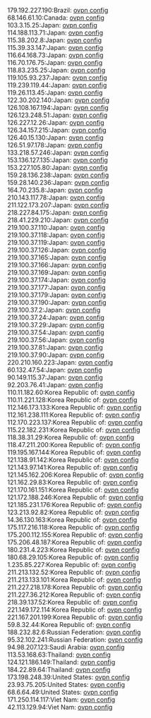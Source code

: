 179.192.227.190:Brazil: [ovpn config](vpn/179_192_227_190.ovpn)  
68.146.61.10:Canada: [ovpn config](vpn/68_146_61_10.ovpn)  
103.3.15.25:Japan: [ovpn config](vpn/103_3_15_25.ovpn)  
114.188.113.71:Japan: [ovpn config](vpn/114_188_113_71.ovpn)  
115.38.202.8:Japan: [ovpn config](vpn/115_38_202_8.ovpn)  
115.39.33.147:Japan: [ovpn config](vpn/115_39_33_147.ovpn)  
116.64.168.73:Japan: [ovpn config](vpn/116_64_168_73.ovpn)  
116.70.176.75:Japan: [ovpn config](vpn/116_70_176_75.ovpn)  
118.83.235.25:Japan: [ovpn config](vpn/118_83_235_25.ovpn)  
119.105.93.237:Japan: [ovpn config](vpn/119_105_93_237.ovpn)  
119.239.119.44:Japan: [ovpn config](vpn/119_239_119_44.ovpn)  
119.26.113.45:Japan: [ovpn config](vpn/119_26_113_45.ovpn)  
122.30.202.140:Japan: [ovpn config](vpn/122_30_202_140.ovpn)  
126.108.167.194:Japan: [ovpn config](vpn/126_108_167_194.ovpn)  
126.123.248.51:Japan: [ovpn config](vpn/126_123_248_51.ovpn)  
126.227.12.26:Japan: [ovpn config](vpn/126_227_12_26.ovpn)  
126.34.157.215:Japan: [ovpn config](vpn/126_34_157_215.ovpn)  
126.40.15.130:Japan: [ovpn config](vpn/126_40_15_130.ovpn)  
126.51.97.178:Japan: [ovpn config](vpn/126_51_97_178.ovpn)  
133.218.57.246:Japan: [ovpn config](vpn/133_218_57_246.ovpn)  
153.136.127.135:Japan: [ovpn config](vpn/153_136_127_135.ovpn)  
153.227.105.80:Japan: [ovpn config](vpn/153_227_105_80.ovpn)  
159.28.136.238:Japan: [ovpn config](vpn/159_28_136_238.ovpn)  
159.28.140.236:Japan: [ovpn config](vpn/159_28_140_236.ovpn)  
164.70.235.8:Japan: [ovpn config](vpn/164_70_235_8.ovpn)  
210.143.117.78:Japan: [ovpn config](vpn/210_143_117_78.ovpn)  
211.122.173.207:Japan: [ovpn config](vpn/211_122_173_207.ovpn)  
218.227.84.175:Japan: [ovpn config](vpn/218_227_84_175.ovpn)  
218.41.229.210:Japan: [ovpn config](vpn/218_41_229_210.ovpn)  
219.100.37.110:Japan: [ovpn config](vpn/219_100_37_110.ovpn)  
219.100.37.118:Japan: [ovpn config](vpn/219_100_37_118.ovpn)  
219.100.37.119:Japan: [ovpn config](vpn/219_100_37_119.ovpn)  
219.100.37.126:Japan: [ovpn config](vpn/219_100_37_126.ovpn)  
219.100.37.165:Japan: [ovpn config](vpn/219_100_37_165.ovpn)  
219.100.37.166:Japan: [ovpn config](vpn/219_100_37_166.ovpn)  
219.100.37.169:Japan: [ovpn config](vpn/219_100_37_169.ovpn)  
219.100.37.174:Japan: [ovpn config](vpn/219_100_37_174.ovpn)  
219.100.37.177:Japan: [ovpn config](vpn/219_100_37_177.ovpn)  
219.100.37.179:Japan: [ovpn config](vpn/219_100_37_179.ovpn)  
219.100.37.190:Japan: [ovpn config](vpn/219_100_37_190.ovpn)  
219.100.37.2:Japan: [ovpn config](vpn/219_100_37_2.ovpn)  
219.100.37.24:Japan: [ovpn config](vpn/219_100_37_24.ovpn)  
219.100.37.29:Japan: [ovpn config](vpn/219_100_37_29.ovpn)  
219.100.37.54:Japan: [ovpn config](vpn/219_100_37_54.ovpn)  
219.100.37.56:Japan: [ovpn config](vpn/219_100_37_56.ovpn)  
219.100.37.81:Japan: [ovpn config](vpn/219_100_37_81.ovpn)  
219.100.37.90:Japan: [ovpn config](vpn/219_100_37_90.ovpn)  
220.210.160.223:Japan: [ovpn config](vpn/220_210_160_223.ovpn)  
60.132.47.54:Japan: [ovpn config](vpn/60_132_47_54.ovpn)  
90.149.115.37:Japan: [ovpn config](vpn/90_149_115_37.ovpn)  
92.203.76.41:Japan: [ovpn config](vpn/92_203_76_41.ovpn)  
110.11.182.60:Korea Republic of: [ovpn config](vpn/110_11_182_60.ovpn)  
110.11.221.128:Korea Republic of: [ovpn config](vpn/110_11_221_128.ovpn)  
112.146.173.133:Korea Republic of: [ovpn config](vpn/112_146_173_133.ovpn)  
112.161.238.111:Korea Republic of: [ovpn config](vpn/112_161_238_111.ovpn)  
112.170.223.137:Korea Republic of: [ovpn config](vpn/112_170_223_137.ovpn)  
115.22.182.231:Korea Republic of: [ovpn config](vpn/115_22_182_231.ovpn)  
118.38.31.29:Korea Republic of: [ovpn config](vpn/118_38_31_29.ovpn)  
118.47.211.200:Korea Republic of: [ovpn config](vpn/118_47_211_200.ovpn)  
119.195.167.144:Korea Republic of: [ovpn config](vpn/119_195_167_144.ovpn)  
121.138.91.142:Korea Republic of: [ovpn config](vpn/121_138_91_142.ovpn)  
121.143.97.141:Korea Republic of: [ovpn config](vpn/121_143_97_141.ovpn)  
121.145.162.206:Korea Republic of: [ovpn config](vpn/121_145_162_206.ovpn)  
121.162.29.83:Korea Republic of: [ovpn config](vpn/121_162_29_83.ovpn)  
121.170.161.151:Korea Republic of: [ovpn config](vpn/121_170_161_151.ovpn)  
121.172.188.246:Korea Republic of: [ovpn config](vpn/121_172_188_246.ovpn)  
121.185.231.176:Korea Republic of: [ovpn config](vpn/121_185_231_176.ovpn)  
123.213.92.82:Korea Republic of: [ovpn config](vpn/123_213_92_82.ovpn)  
14.36.130.163:Korea Republic of: [ovpn config](vpn/14_36_130_163.ovpn)  
175.117.216.118:Korea Republic of: [ovpn config](vpn/175_117_216_118.ovpn)  
175.200.112.155:Korea Republic of: [ovpn config](vpn/175_200_112_155.ovpn)  
175.206.48.187:Korea Republic of: [ovpn config](vpn/175_206_48_187.ovpn)  
180.231.4.223:Korea Republic of: [ovpn config](vpn/180_231_4_223.ovpn)  
180.68.29.105:Korea Republic of: [ovpn config](vpn/180_68_29_105.ovpn)  
1.235.85.227:Korea Republic of: [ovpn config](vpn/1_235_85_227.ovpn)  
211.213.132.52:Korea Republic of: [ovpn config](vpn/211_213_132_52.ovpn)  
211.213.133.101:Korea Republic of: [ovpn config](vpn/211_213_133_101.ovpn)  
211.227.218.178:Korea Republic of: [ovpn config](vpn/211_227_218_178.ovpn)  
211.227.36.212:Korea Republic of: [ovpn config](vpn/211_227_36_212.ovpn)  
218.39.137.52:Korea Republic of: [ovpn config](vpn/218_39_137_52.ovpn)  
221.149.172.114:Korea Republic of: [ovpn config](vpn/221_149_172_114.ovpn)  
221.167.201.199:Korea Republic of: [ovpn config](vpn/221_167_201_199.ovpn)  
59.8.32.44:Korea Republic of: [ovpn config](vpn/59_8_32_44.ovpn)  
188.232.82.6:Russian Federation: [ovpn config](vpn/188_232_82_6.ovpn)  
95.32.102.241:Russian Federation: [ovpn config](vpn/95_32_102_241.ovpn)  
94.98.207.123:Saudi Arabia: [ovpn config](vpn/94_98_207_123.ovpn)  
113.53.168.63:Thailand: [ovpn config](vpn/113_53_168_63.ovpn)  
124.121.186.149:Thailand: [ovpn config](vpn/124_121_186_149.ovpn)  
184.22.89.64:Thailand: [ovpn config](vpn/184_22_89_64.ovpn)  
173.198.248.39:United States: [ovpn config](vpn/173_198_248_39.ovpn)  
23.93.75.205:United States: [ovpn config](vpn/23_93_75_205.ovpn)  
68.6.64.49:United States: [ovpn config](vpn/68_6_64_49.ovpn)  
171.250.114.117:Viet Nam: [ovpn config](vpn/171_250_114_117.ovpn)  
42.113.129.94:Viet Nam: [ovpn config](vpn/42_113_129_94.ovpn)  
